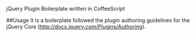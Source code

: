 jQuery Plugin Boilerplate written in CoffeeScript

##Usage
It is a boilerplate followed the plugin authoring guidelines for the jQuery Core (http://docs.jquery.com/Plugins/Authoring).
